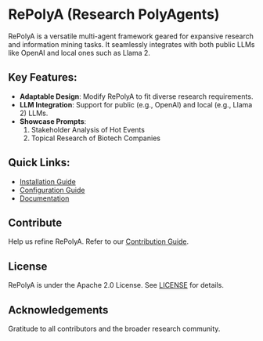 # RePolyA (Research PolyAgents)

RePolyA is a versatile multi-agent framework geared for expansive research and information mining tasks. It seamlessly integrates with both public LLMs like OpenAI and local ones such as Llama 2. 

## Key Features:
- **Adaptable Design**: Modify RePolyA to fit diverse research requirements.
- **LLM Integration**: Support for public (e.g., OpenAI) and local (e.g., Llama 2) LLMs.
- **Showcase Prompts**: 
  1. Stakeholder Analysis of Hot Events
  2. Topical Research of Biotech Companies

## Quick Links:
- [Installation Guide](https://github.com/yiouyou/RePolyA/blob/main/INSTALLATION_GUIDE.md)
- [Configuration Guide](https://github.com/yiouyou/RePolyA/blob/main/CONFIGURATION_GUIDE.md)
- [Documentation](https://github.com/yiouyou/RePolyA/blob/main/DOCUMENTATION.md)

## Contribute
Help us refine RePolyA. Refer to our [Contribution Guide](https://github.com/yiouyou/RePolyA/blob/main/CONTRIBUTION_GUIDE).

## License
RePolyA is under the Apache 2.0 License. See [LICENSE](https://github.com/yiouyou/RePolyA/blob/main/LICENSE.md) for details.

## Acknowledgements
Gratitude to all contributors and the broader research community.
